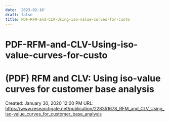 ```yaml
---
date: '2023-02-16'
draft: false
title: PDF-RFM-and-CLV-Using-iso-value-curves-for-custo
---
```


# PDF-RFM-and-CLV-Using-iso-value-curves-for-custo

# (PDF) RFM and CLV: Using iso-value curves for customer base analysis
Created: January 30, 2020 12:00 PM
URL: https://www.researchgate.net/publication/228351678_RFM_and_CLV_Using_iso-value_curves_for_customer_base_analysis
